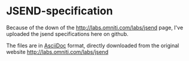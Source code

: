 # JSEND-specification

Because of the down of the http://labs.omniti.com/labs/jsend page, I've uploaded the jsend specifications here on github.

The files are in [AsciiDoc](https://en.wikipedia.org/wiki/AsciiDoc) format, directly downloaded from the original website http://labs.omniti.com/labs/jsend

